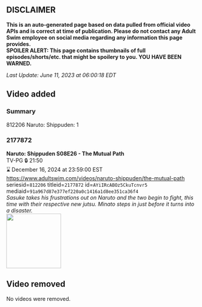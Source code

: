 ## DISCLAIMER
**This is an auto-generated page based on data pulled from official video APIs and is correct at time of publication. Please do not contact any Adult Swim employee on social media regarding any information this page provides.**  
**SPOILER ALERT: This page contains thumbnails of full episodes/shorts/etc. that might be spoilery to you. YOU HAVE BEEN WARNED.**  

_Last Update: June 11, 2023 at 06:00:18 EDT_
## Video added
### Summary
812206 Naruto: Shippuden: 1  
### 2177872
**Naruto: Shippuden S08E26 - The Mutual Path**  
TV-PG 🔒 21:50  
⌛ December 16, 2024 at 23:59:00 EST  
https://www.adultswim.com/videos/naruto-shippuden/the-mutual-path  
seriesid=`812206` titleid=`2177872` id=`AYiIRcABOz5CkuTcnvr5` mediaid=`91a967d87e377ef220a0c1416a1d8ee351ca36f4`  
_Sasuke takes his frustrations out on Naruto and the two begin to fight, this time with their respective new jutsu. Minato steps in just before it turns into a disaster._  
<a href="https://media.cdn.adultswim.com/uploads/20230610/thumbnails/2_236101028462-NarutoShippuden442Still001tiny.png"><img src="https://media.cdn.adultswim.com/uploads/20230610/thumbnails/2_236101028462-NarutoShippuden442Still001tiny.png" height="144px" /></a>
## Video removed
No videos were removed.  
